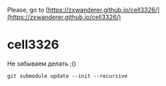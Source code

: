 Please, go to [https://zxwanderer.github.io/cell3326/](https://zxwanderer.github.io/cell3326/)



# cell3326


Не забываем делать ;()

```
git submodule update --init --recursive
```

